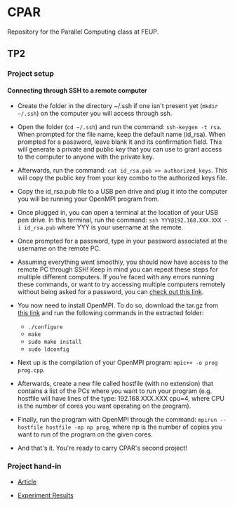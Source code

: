 # CPAR
Repository for the Parallel Computing class at FEUP.

## TP2

### Project setup 

#### Connecting through SSH to a remote computer

* Create the folder in the directory ~/.ssh if one isn't present yet (```mkdir ~/.ssh```) on the computer you will access through ssh.

* Open the folder (```cd ~/.ssh```) and run the command: ```ssh-keygen -t rsa```. When prompted for the file name, keep the default name (id_rsa). When prompted for a password, leave blank it and its confirmation field. This will generate a private and public key that you can use to grant access to the computer to anyone with the private key.

* Afterwards, run the command: ```cat id_rsa.pub >> authorized_keys```. This will copy the public key from your key combo to the authorized keys file.

* Copy the id_rsa.pub file to a USB pen drive and plug it into the computer you will be running your OpenMPI program from.

* Once plugged in, you can open a terminal at the location of your USB pen drive. In this terminal, run the command: ```ssh YYY@192.168.XXX.XXX -i id_rsa.pub``` where YYY is your username at the remote.

* Once prompted for a password, type in your password associated at the username on the remote PC.

* Assuming everything went smoothly, you should now have access to the remote PC through SSH! Keep in mind you can repeat these steps for multiple different computers. If you're faced with any errors running these commands, or want to try accessing multiple computers remotely without being asked for a password, you can [check out this link](https://www.open-mpi.org/faq/?category=rsh#ssh-keys).

* You now need to install OpenMPI. To do so, download the tar.gz from [this link](https://www.open-mpi.org/software/ompi/v2.1/) and run the following commands in the extracted folder:
    * ```./configure```
    * ```make```
    * ```sudo make install```
    * ```sudo ldconfig```

* Next up is the compilation of your OpenMPI program: ```mpic++ -o prog prog.cpp```.

* Afterwards, create a new file called hostfile (with no extension) that contains a list of the PCs where you want to run your program (e.g. hostfile will have lines of the type: 192.168.XXX.XXX cpu=4, where CPU is the number of cores you want operating on the program).

* Finally, run the program with OpenMPI through the command: ```mpirun --hostfile hostfile -np np prog```, where np is the number of copies you want to run of the program on the given cores.

* And that's it. You're ready to carry CPAR's second project!

### Project hand-in

* [Article](https://www.overleaf.com/9190095ckskhdhznhzs#/33088235/)

* [Experiment Results](https://docs.google.com/spreadsheets/d/1pgGXr7yoRWb-l0vxxxXG16vMaK7ixzSo3wRRqMmuiVI/edit?usp=sharing)